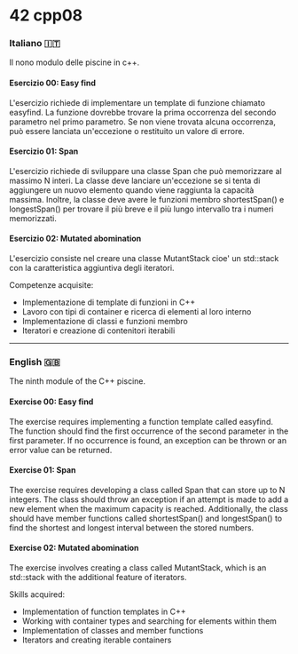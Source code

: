 # 42 cpp08

<h3> Italiano 🇮🇹</h3>
Il nono modulo delle piscine in c++.

<h4>Esercizio 00: Easy find</h4>
L'esercizio richiede di implementare un template di funzione chiamato easyfind.
La funzione dovrebbe trovare la prima occorrenza del secondo parametro nel primo parametro.
Se non viene trovata alcuna occorrenza, può essere lanciata un'eccezione o restituito un valore di errore.

<h4>Esercizio 01: Span</h4>
L'esercizio richiede di sviluppare una classe Span che può memorizzare al massimo N interi.
La classe deve lanciare un'eccezione se si tenta di aggiungere un nuovo elemento quando viene raggiunta la capacità massima.
Inoltre, la classe deve avere le funzioni membro shortestSpan() e longestSpan() per trovare il più breve e il più lungo intervallo tra i numeri memorizzati.

<h4>Esercizio 02: Mutated abomination</h4>
L'esercizio consiste nel creare una classe MutantStack cioe' un std::stack con la caratteristica aggiuntiva degli iteratori.

Competenze acquisite:

- Implementazione di template di funzioni in C++
- Lavoro con tipi di container e ricerca di elementi al loro interno
- Implementazione di classi e funzioni membro
- Iteratori e creazione di contenitori iterabili
    
-------------------

<h3> English 🇬🇧</h3>
The ninth module of the C++ piscine.

<h4>Exercise 00: Easy find</h4>
The exercise requires implementing a function template called easyfind. The function should find the first occurrence of the second parameter in the first parameter. If no occurrence is found, an exception can be thrown or an error value can be returned.

<h4>Exercise 01: Span</h4>
The exercise requires developing a class called Span that can store up to N integers. The class should throw an exception if an attempt is made to add a new element when the maximum capacity is reached. Additionally, the class should have member functions called shortestSpan() and longestSpan() to find the shortest and longest interval between the stored numbers.

<h4>Exercise 02: Mutated abomination</h4>
The exercise involves creating a class called MutantStack, which is an std::stack with the additional feature of iterators.

Skills acquired:

- Implementation of function templates in C++
- Working with container types and searching for elements within them
- Implementation of classes and member functions
- Iterators and creating iterable containers
